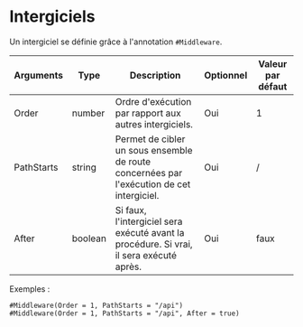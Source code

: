 
# Intergiciels

Un intergiciel se définie grâce à l'annotation ```#Middleware```.

| Arguments               | Type            | Description                                                                                 | Optionnel | Valeur par défaut |
|-------------------------|-----------------|---------------------------------------------------------------------------------------------|-----------|-------------------|
| Order                   | number          | Ordre d'exécution par rapport aux autres intergiciels.                                      | Oui       | 1                 |
| PathStarts              | string          | Permet de cibler un sous ensemble de route concernées par l'exécution de cet intergiciel.   | Oui       | /                 |
| After                   | boolean         | Si faux, l'intergiciel sera exécuté avant la procédure. Si vrai, il sera exécuté après.     | Oui       | faux              |

Exemples : 
```
#Middleware(Order = 1, PathStarts = "/api")
#Middleware(Order = 1, PathStarts = "/api", After = true)
```

